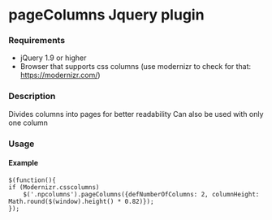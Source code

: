 # pageColumns Jquery plugin

### Requirements
- jQuery 1.9 or higher
- Browser that supports css columns (use modernizr to check for that: https://modernizr.com/)

### Description
Divides columns into pages for better readability
Can also be used with only one column

### Usage
#### Example
    $(function(){
    if (Modernizr.csscolumns)
        $('.npcolumns').pageColumns({defNumberOfColumns: 2, columnHeight: Math.round($(window).height() * 0.82)});
    });
